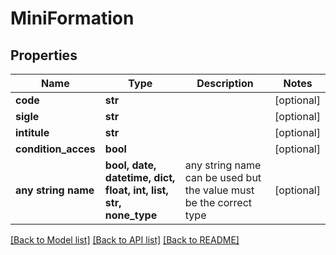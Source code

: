 # MiniFormation


## Properties
Name | Type | Description | Notes
------------ | ------------- | ------------- | -------------
**code** | **str** |  | [optional] 
**sigle** | **str** |  | [optional] 
**intitule** | **str** |  | [optional] 
**condition_acces** | **bool** |  | [optional] 
**any string name** | **bool, date, datetime, dict, float, int, list, str, none_type** | any string name can be used but the value must be the correct type | [optional]

[[Back to Model list]](../README.md#documentation-for-models) [[Back to API list]](../README.md#documentation-for-api-endpoints) [[Back to README]](../README.md)


